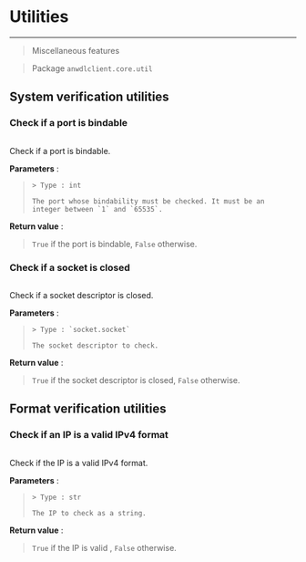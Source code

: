# Utilities
---

> Miscellaneous features

> Package `anwdlclient.core.util`

## System verification utilities

### Check if a port is bindable

```{function} anwdlserver.core.utilities.isPortBindable(port)
```

Check if a port is bindable.

**Parameters** :

> ```{attribute} port
> > Type : int
> 
> The port whose bindability must be checked. It must be an integer between `1` and `65535`.
> ```

**Return value** : 

> `True` if the port is bindable, `False` otherwise.

### Check if a socket is closed

```{function} anwdlserver.core.utilities.isSocketClosed(socket_descriptor)
```

Check if a socket descriptor is closed.

**Parameters** :

> ```{attribute} socket_descriptor
> > Type : `socket.socket`
> 
> The socket descriptor to check.
> ```

**Return value** : 

> `True` if the socket descriptor is closed, `False` otherwise.

## Format verification utilities

### Check if an IP is a valid IPv4 format

```{function} anwdlserver.core.utilities.isValidIP(ip)
```

Check if the IP is a valid IPv4 format.

**Parameters** :

> ```{attribute} ip
> > Type : str
> 
> The IP to check as a string.
> ```

**Return value** : 

> `True` if the IP is valid , `False` otherwise.
